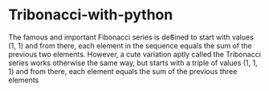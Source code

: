 # Tribonacci-with-python
The famous and important Fibonacci series is deϐined to start with values (1, 1) and from there, each element in the sequence equals the sum of the previous two elements. However, a cute variation aptly called the Tribonacci series works otherwise the same way, but starts with a triple of values (1, 1, 1) and from there, each element equals the sum of the previous three elements
